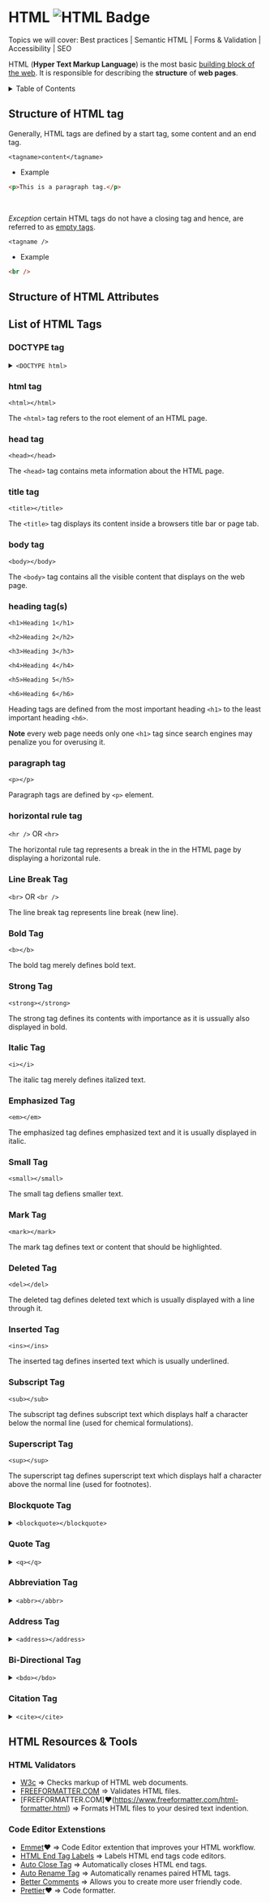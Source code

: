 # HTML ![HTML Badge](https://img.shields.io/badge/HTML-239120?style=for-the-badge&logo=html5&logoColor=white)

Topics we will cover: Best practices | Semantic HTML | Forms & Validation | Accessibility | SEO

HTML (**Hyper Text Markup Language**) is the most basic [building block of the web](https://www.w3schools.com/html/html_intro.asp). It is responsible for describing the **structure** of **web pages**. 

<details>
<summary>Table of Contents</summary>

1. Structure of HTML Tags


2. Structure of HTML Attributes


3. List of HTML Tags
	1. DOCTYPE


</details>

## Structure of HTML tag

Generally, HTML tags are defined by a start tag, some content and an end tag.

`<tagname>content</tagname>`

- Example
```html
<p>This is a paragraph tag.</p>
```

<br />

*Exception* certain HTML tags do not have a closing tag and hence, are referred to as [empty tags](https://developer.mozilla.org/en-US/docs/Learn/Getting_started_with_the_web/HTML_basics).

`<tagname />`

- Example 
```html
<br />
```

## Structure of HTML Attributes


## List of HTML Tags

### DOCTYPE tag
<details>
<summary>
<code>&lt;DOCTYPE html&gt;</code>
</summary>
<ul>
<li>The `<DOCTYPE html>` tag defines that the document is an HTML5 document.</li>
</ul>
</details>


### html tag

`<html></html>`

The `<html>` tag refers to the root element of an HTML page.


### head tag

`<head></head>`

The `<head>` tag contains meta information about the HTML page.

### title tag

`<title></title>`

The `<title>` tag displays its content inside a browsers title bar or page tab.

### body tag

`<body></body>`

The `<body>` tag contains all the visible content that displays on the web page.

### heading tag(s)
`<h1>Heading 1</h1>`

`<h2>Heading 2</h2>`

`<h3>Heading 3</h3>`

`<h4>Heading 4</h4>`

`<h5>Heading 5</h5>`

`<h6>Heading 6</h6>`

Heading tags are defined from the most important heading `<h1>` to the least important heading `<h6>`.

__Note__ every web page needs only one `<h1>` tag since search engines may penalize you for overusing it.

### paragraph tag
`<p></p>`

Paragraph tags are defined by `<p>` element.

### horizontal rule tag
`<hr />` OR `<hr>`

The horizontal rule tag represents a break in the in the HTML page by displaying a horizontal rule.

### Line Break Tag
`<br>` OR `<br />`

The line break tag represents line break (new line).

### Bold Tag
`<b></b>`

The bold tag merely defines bold text.

### Strong Tag
`<strong></strong>`

The strong tag defines its contents with importance as it is ussually also displayed in bold.

### Italic Tag
`<i></i>`

The italic tag merely defines italized text.

### Emphasized Tag
`<em></em>`

The emphasized tag defines emphasized text and it is usually displayed in italic.

### Small Tag
`<small></small>`

The small tag defiens smaller text.

### Mark Tag
`<mark></mark>`

The mark tag defines text or content that should be highlighted.

### Deleted Tag
`<del></del>`

The deleted tag defines deleted text which is usually displayed with a line through it.

### Inserted Tag
`<ins></ins>`

The inserted tag defines inserted text which is usually underlined.

### Subscript Tag
`<sub></sub>`

The subscript tag defines subscript text which displays half a character below the normal line (used for chemical formulations).

### Superscript Tag
`<sup></sup>`

The superscript tag defines superscript text which displays half a character above the normal line (used for footnotes).


### Blockquote Tag
<details>
<summary>
<code>&lt;blockquote&gt;&lt/blockquote&gt;</code>
</summary>
<ul>
<li>The blockquote tag defines a section of quoted text from another source which is usually indented.</li>
</ul>
</details>

### Quote Tag
<details>
<summary>
<code>&lt;q&gt;&lt/q&gt;</code>
</summary>
<ul>
<li>The quote tag defines a short qoutation which is usually enclosed with quotation marks.</li>
</ul>
</details>

### Abbreviation Tag
<details>
<summary>
<code>&lt;abbr&gt;&lt/abbr&gt;</code>
</summary>
<ul>
<li>The abbreviation tag defines an abbreviation or an acronym.</li>
</ul>
</details>

### Address Tag
<details>
<summary>
<code>&lt;address&gt;&lt/address&gt;</code>
</summary>
<ul>
<li>The address tag defines contact information which is usually rendered in italics.</li>
</ul>
</details>

### Bi-Directional Tag
<details>
<summary>
<code>&lt;bdo&gt;&lt/bdo&gt;</code>
</summary>
<ul>
<li>The bi-directional overide tag is used to overide the default text direction.</li>
</ul>
</details>

### Citation Tag
<details>
<summary>
<code>&lt;cite&gt;&lt/cite&gt;</code>
</summary>
<ul>
<li>The citation tag defines a reference to a cited creative work which is usually rendered in italic.</li>
</ul>
</details>

## HTML Resources & Tools

### HTML Validators
- [W3c](https://validator.w3.org/) => Checks markup of HTML web documents.
- [FREEFORMATTER.COM](https://www.freeformatter.com/html-validator.html) => Validates HTML files.
- [FREEFORMATTER.COM]:heart:(https://www.freeformatter.com/html-formatter.html) => Formats HTML files to your desired text indention.

### Code Editor Extenstions
- [Emmet](https://emmet.io/):heart: => Code Editor extention that improves your HTML workflow.
- [HTML End Tag Labels](https://marketplace.visualstudio.com/items?itemName=anteprimorac.html-end-tag-labels) => Labels HTML end tags code editors.
- [Auto Close Tag](https://marketplace.visualstudio.com/items?itemName=formulahendry.auto-close-tag) => Automatically closes HTML end tags.
- [Auto Rename Tag](https://marketplace.visualstudio.com/items?itemName=formulahendry.auto-rename-tag) => Automatically renames paired HTML tags.
- [Better Comments](https://marketplace.visualstudio.com/items?itemName=aaron-bond.better-comments) => Allows you to create more user friendly code.
- [Prettier](https://marketplace.visualstudio.com/items?itemName=esbenp.prettier-vscode):heart: => Code formatter.